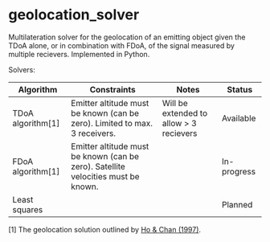 # geolocation_solver
Multilateration solver for the geolocation of an emitting object given the TDoA alone, or in combination with FDoA, of the signal measured by multiple recievers. Implemented in Python.

Solvers:

| Algorithm         | Constraints                                                                       | Notes                                     | Status        |
| -------------     | --------------------------------------------------------------------------------- | ----------------------------------------- | ------------- |
| TDoA algorithm[1] | Emitter altitude must be known (can be zero). Limited to max. 3 receivers.        | Will be extended to allow > 3 recievers   | Available     |
| FDoA algorithm[1] | Emitter altitude must be known (can be zero). Satellite velocities must be known. |                                           | In-progress   |
| Least squares     |                                                                                   |                                           | Planned       |

[1] The geolocation solution outlined by [Ho & Chan (1997)](https://ieeexplore.ieee.org/stamp/stamp.jsp?tp=&arnumber=599239).
